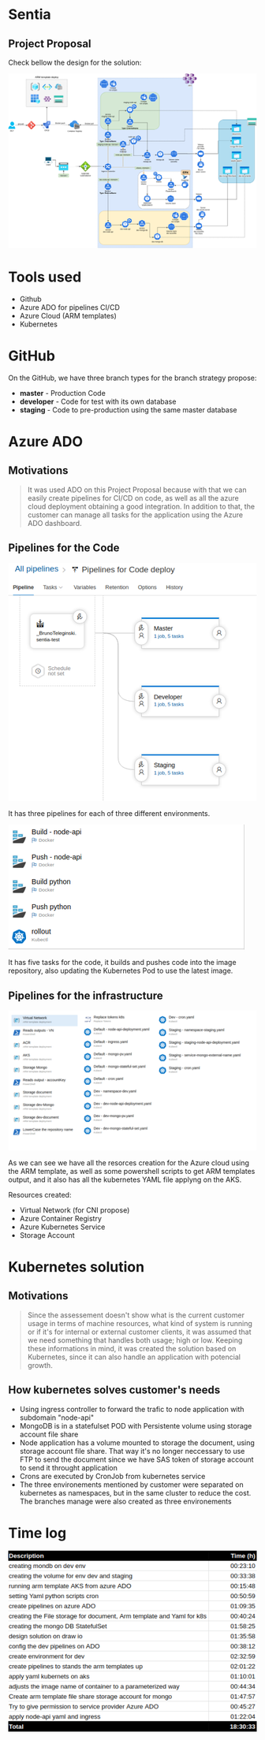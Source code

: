 # Sentia
## Project Proposal

Check bellow the design for the solution:

![alt text](https://github.com/BrunoTeleginski/sentia-test/blob/master/images/solution.png?raw=true)

# Tools used
- Github
- Azure ADO for pipelines CI/CD
- Azure Cloud (ARM templates)
- Kubernetes

# GitHub
On the GitHub, we have three branch types for the branch strategy propose:
- **master** - Production Code
- **developer** - Code for test with its own database
- **staging** - Code to pre-production using the same master database


# Azure ADO
## Motivations

> It was used ADO on this Project Proposal because with that we can easily create pipelines for CI/CD on code, as well as all the azure cloud deployment obtaining a good integration. In addition to that, the customer can manage all tasks for the application using the Azure ADO dashboard.

## Pipelines for the Code
![alt text](https://github.com/BrunoTeleginski/sentia-test/blob/master/images/code_pipelines.png?raw=true)

It has three pipelines for each of three different environments.

![alt text](https://github.com/BrunoTeleginski/sentia-test/blob/master/images/code_pipeline_tasks.png?raw=true)

It has five tasks for the code, it builds and pushes code into the image repository, also updating the Kubernetes Pod to use the latest image.

## Pipelines for the infrastructure
![alt text](https://github.com/BrunoTeleginski/sentia-test/blob/master/images/structure_pipeline.png?raw=true)

As we can see we have all the resorces creation for the Azure cloud using the ARM template, as well as some powershell scripts to get ARM templates output, and it also has all the kubernetes YAML file applyng on the AKS.

Resources created:
- Virtual Network (for CNI propose)
- Azure Container Registry
- Azure Kubernetes Service
- Storage Account


# Kubernetes solution

## Motivations
> Since the assessement doesn't show what is the current customer usage in terms of machine resources, what kind of system is running or if it's for internal or external customer clients, it was assumed that we need something that handles both usage; high or low. Keeping these informations in mind, it was created the solution based on Kubernetes, since it can also handle an application with potencial growth. 

## How kubernetes solves customer's needs
 - Using ingress controller to forward the trafic to node application with subdomain "node-api"
 - MongoDB is in a statefulset POD with Persistente volume using storage account file share
 - Node application has a volume mounted to storage the document, using storage account file share. That way it's no longer neccessary to use FTP to send the document since we have SAS token of storage account to send it throught application
 - Crons are executed by CronJob from kubernetes service
 - The three environements mentioned by customer were separated on kubernetes as namespaces, but in the same cluster to reduce the cost. The branches manage were also created as three environements

# Time log
![alt text](https://github.com/BrunoTeleginski/sentia-test/blob/master/images/timelog.png?raw=true)